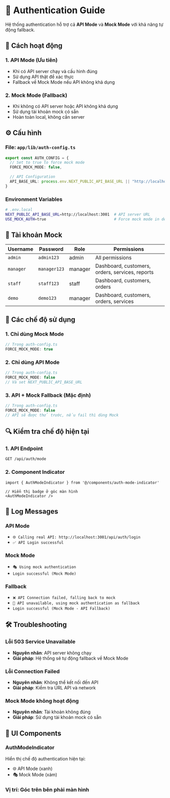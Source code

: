 # 🔐 Authentication Guide

Hệ thống authentication hỗ trợ cả **API Mode** và **Mock Mode** với khả năng tự động fallback.

## 🎯 Cách hoạt động

### 1. **API Mode** (Ưu tiên)
- Khi có API server chạy và cấu hình đúng
- Sử dụng API thật để xác thực
- Fallback về Mock Mode nếu API không khả dụng

### 2. **Mock Mode** (Fallback)
- Khi không có API server hoặc API không khả dụng
- Sử dụng tài khoản mock có sẵn
- Hoàn toàn local, không cần server

## ⚙️ Cấu hình

### File: `app/lib/auth-config.ts`
```typescript
export const AUTH_CONFIG = {
  // Set to true to force mock mode
  FORCE_MOCK_MODE: false,
  
  // API Configuration
  API_BASE_URL: process.env.NEXT_PUBLIC_API_BASE_URL || "http://localhost:3001",
}
```

### Environment Variables
```bash
# .env.local
NEXT_PUBLIC_API_BASE_URL=http://localhost:3001  # API server URL
USE_MOCK_AUTH=true                              # Force mock mode in development
```

## 🔑 Tài khoản Mock

| Username | Password | Role | Permissions |
|----------|----------|------|-------------|
| `admin` | `admin123` | admin | All permissions |
| `manager` | `manager123` | manager | Dashboard, customers, orders, services, reports |
| `staff` | `staff123` | staff | Dashboard, customers, orders |
| `demo` | `demo123` | manager | Dashboard, customers, orders, services |

## 🚀 Các chế độ sử dụng

### 1. **Chỉ dùng Mock Mode**
```typescript
// Trong auth-config.ts
FORCE_MOCK_MODE: true
```

### 2. **Chỉ dùng API Mode**
```typescript
// Trong auth-config.ts
FORCE_MOCK_MODE: false
// Và set NEXT_PUBLIC_API_BASE_URL
```

### 3. **API + Mock Fallback** (Mặc định)
```typescript
// Trong auth-config.ts
FORCE_MOCK_MODE: false
// API sẽ được thử trước, nếu fail thì dùng Mock
```

## 🔍 Kiểm tra chế độ hiện tại

### 1. **API Endpoint**
```bash
GET /api/auth/mode
```

### 2. **Component Indicator**
```tsx
import { AuthModeIndicator } from '@/components/auth-mode-indicator'

// Hiển thị badge ở góc màn hình
<AuthModeIndicator />
```

## 📝 Log Messages

### API Mode
- `🌐 Calling real API: http://localhost:3001/api/auth/login`
- `✅ API Login successful`

### Mock Mode
- `🎭 Using mock authentication`
- `Login successful (Mock Mode)`

### Fallback
- `❌ API Connection failed, falling back to mock`
- `🔄 API unavailable, using mock authentication as fallback`
- `Login successful (Mock Mode - API Fallback)`

## 🛠️ Troubleshooting

### Lỗi 503 Service Unavailable
- **Nguyên nhân**: API server không chạy
- **Giải pháp**: Hệ thống sẽ tự động fallback về Mock Mode

### Lỗi Connection Failed
- **Nguyên nhân**: Không thể kết nối đến API
- **Giải pháp**: Kiểm tra URL API và network

### Mock Mode không hoạt động
- **Nguyên nhân**: Tài khoản không đúng
- **Giải pháp**: Sử dụng tài khoản mock có sẵn

## 🎨 UI Components

### AuthModeIndicator
Hiển thị chế độ authentication hiện tại:
- 🌐 API Mode (xanh)
- 🎭 Mock Mode (xám)

### Vị trí: Góc trên bên phải màn hình
